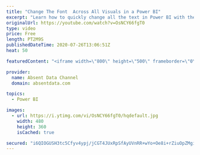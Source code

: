 ```yaml
---
title: "Change The Font  Across All Visuals in a Power BI"
excerpt: "Learn how to quickly change all the text in Power BI with the theme options in Power BI"
originalUrl: https://youtube.com/watch?v=OsNCY66fgT0
type: video
price: Free
length: PT2M9S
publishedDateTime: 2020-07-26T13:06:51Z
heat: 50

featuredContent: "<iframe width=\"800\" height=\"500\" frameborder=\"0\" src=\"https://www.youtube.com/embed/OsNCY66fgT0\" allow=\"accelerometer; autoplay; encrypted-media; gyroscope; picture-in-picture\" allowfullscreen></iframe>"

provider:
  name: Absent Data Channel
  domain: absentdata.com

topics:
  - Power BI

images:
  - url: https://i.ytimg.com/vi/OsNCY66fgT0/hqdefault.jpg
    width: 480
    height: 360
    isCached: true

secured: "i6QIOGUSH3tc5Cfyv4ypj/jCGT4JUxRpSfAyUVnRR+wYo+Oe8i+rZiuOpZMgi96/dPPni0ZpV7NtLpqYRvWsSwEOst/rtNmiXYAKe4TTCTPb/A7Ik74UfqeUWvfbYsrkWKffr6jCIkfm2a5U/+SgPEwAyRDpT36FkTK0QrxLxAH12czVktnaFf8H2UHVG5oBDJn//+4UEHURS8yJRfGg856XzQiSVIIXd8Ha8nY1FIY+BZOYfprXRjOaK4iZ5BUA/g5lTiwVJHLjFsBixnTTfhtk40k8Kb9ZVO/PIVcvY3AXa9PaZgLMjTp6YJVfB2X86JBlGse97dWV2yTolTIGT2XEOsBYhSHX+zz3vkt2HTWZH7gmtYMq4SuNzRMCIJeG/lMyYlq0jxkcsEAFtwRelwm7SZDSI+9+crXauQCnWDM=;+KSRSTjwYdIQF2/D3atp/w=="
---
```


